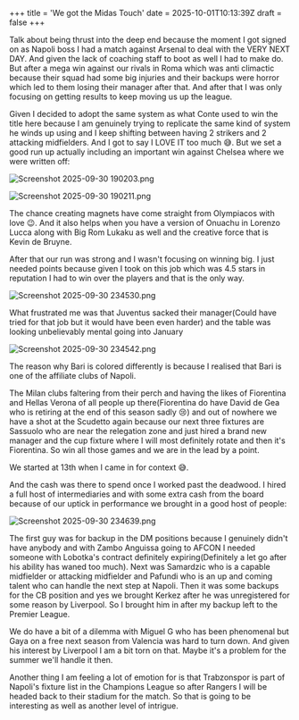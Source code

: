 +++
title = 'We got the Midas Touch'
date = 2025-10-01T10:13:39Z
draft = false
+++

Talk about being thrust into the deep end because the moment I got signed on as Napoli boss I had a match against Arsenal to deal with the VERY NEXT DAY. And given the lack of coaching staff to boot as well I had to make do. But after a mega win against our rivals in Roma which was anti climactic because their squad had some big injuries and their backups were horror which led to them losing their manager after that. And after that I was only focusing on getting results to keep moving us up the league.

Given I decided to adopt the same system as what Conte used to win the title here because I am genuinely trying to replicate the same kind of system he winds up using and I keep shifting between having 2 strikers and 2 attacking midfielders. And I got to say I LOVE IT too much 😅. But we set a good run up actually including an important win against Chelsea where we were written off:

![Screenshot 2025-09-30 190203.png](/india-2-manchester/images/Screenshot%202025-09-30%20190203.png)

![Screenshot 2025-09-30 190211.png](/india-2-manchester/images/Screenshot%202025-09-30%20190211.png)

The chance creating magnets have come straight from Olympiacos with love 😉. And it also helps when you have a version of Onuachu in Lorenzo Lucca along with Big Rom Lukaku as well and the creative force that is Kevin de Bruyne.

After that our run was strong and I wasn't focusing on winning big. I just needed points because given I took on this job which was 4.5 stars in reputation I had to win over the players and that is the only way.

![Screenshot 2025-09-30 234530.png](/india-2-manchester/images/Screenshot%202025-09-30%20234530.png)

What frustrated me was that Juventus sacked their manager(Could have tried for that job but it would have been even harder) and the table was looking unbelievably mental going into January

![Screenshot 2025-09-30 234542.png](/india-2-manchester/images/Screenshot%202025-09-30%20234542.png)

The reason why Bari is colored differently is because I realised that Bari is one of the affiliate clubs of Napoli.

The Milan clubs faltering from their perch and having the likes of Fiorentina and Hellas Verona of all people up there(Fiorentina do have David de Gea who is retiring at the end of this season sadly 😢) and out of nowhere we have a shot at the Scudetto again because our next three fixtures are Sassuolo who are near the relegation zone and just hired a brand new manager and the cup fixture where I will most definitely rotate and then it's Fiorentina. So win all those games and we are in the lead by a point.

We started at 13th when I came in for context 😅.

And the cash was there to spend once I worked past the deadwood. I hired a full host of intermediaries and with some extra cash from the board because of our uptick in performance we brought in a good host of people:

![Screenshot 2025-09-30 234639.png](/india-2-manchester/images/Screenshot%202025-09-30%20234639.png)

The first guy was for backup in the DM positions because I genuinely didn't have anybody and with Zambo Anguissa going to AFCON I needed someone with Lobotka's contract definitely expiring(Definitely a let go after his ability has waned too much). Next was Samardzic who is a capable midfielder or attacking midfielder and Pafundi who is an up and coming talent who can handle the next step at Napoli. Then it was some backups for the CB position and yes we brought Kerkez after he was unregistered for some reason by Liverpool. So I brought him in after my backup left to the Premier League.

We do have a bit of a dilemma with Miguel G who has been phenomenal but Gaya on a free next season from Valencia was hard to turn down. And given his interest by Liverpool I am a bit torn on that. Maybe it's a problem for the summer we'll handle it then.

Another thing I am feeling a lot of emotion for is that Trabzonspor is part of Napoli's fixture list in the Champions League so after Rangers I will be headed back to their stadium for the match. So that is going to be interesting as well as another level of intrigue.
